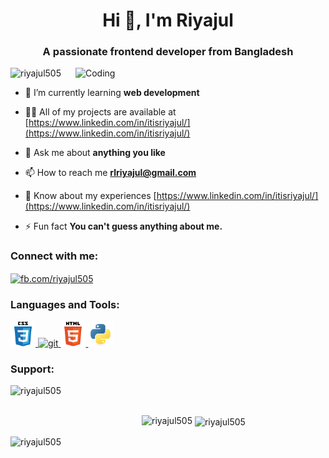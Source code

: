 <h1 align="center">Hi 👋, I'm Riyajul</h1>
<h3 align="center">A passionate frontend developer from Bangladesh</h3>
<img align="right" alt="Coding" width="400" src="https://upload.wikimedia.org/wikipedia/commons/4/48/Blocked_dinosaur.png">

<p align="left"> <img src="https://komarev.com/ghpvc/?username=riyajul505&label=Profile%20views&color=0e75b6&style=flat" alt="riyajul505" /> </p>

- 🌱 I’m currently learning **web development**

- 👨‍💻 All of my projects are available at [https://www.linkedin.com/in/itisriyajul/](https://www.linkedin.com/in/itisriyajul/)

- 💬 Ask me about **anything you like**

- 📫 How to reach me **rlriyajul@gmail.com**

- 📄 Know about my experiences [https://www.linkedin.com/in/itisriyajul/](https://www.linkedin.com/in/itisriyajul/)

- ⚡ Fun fact **You can't guess anything about me.**

<h3 align="left">Connect with me:</h3>
<p align="left">
<a href="https://fb.com/fb.com/riyajul505" target="blank"><img align="center" src="https://raw.githubusercontent.com/rahuldkjain/github-profile-readme-generator/master/src/images/icons/Social/facebook.svg" alt="fb.com/riyajul505" height="30" width="40" /></a>
</p>

<h3 align="left">Languages and Tools:</h3>
<p align="left"> <a href="https://www.w3schools.com/css/" target="_blank" rel="noreferrer"> <img src="https://raw.githubusercontent.com/devicons/devicon/master/icons/css3/css3-original-wordmark.svg" alt="css3" width="40" height="40"/> </a> <a href="https://git-scm.com/" target="_blank" rel="noreferrer"> <img src="https://www.vectorlogo.zone/logos/git-scm/git-scm-icon.svg" alt="git" width="40" height="40"/> </a> <a href="https://www.w3.org/html/" target="_blank" rel="noreferrer"> <img src="https://raw.githubusercontent.com/devicons/devicon/master/icons/html5/html5-original-wordmark.svg" alt="html5" width="40" height="40"/> </a> <a href="https://www.python.org" target="_blank" rel="noreferrer"> <img src="https://raw.githubusercontent.com/devicons/devicon/master/icons/python/python-original.svg" alt="python" width="40" height="40"/> </a> </p>

<h3 align="left">Support:</h3>
<p><a href="https://www.buymeacoffee.com/riyajul505"> <img align="left" src="https://cdn.buymeacoffee.com/buttons/v2/default-yellow.png" height="50" width="210" alt="riyajul505" /></a></p><br><br>

<p><img align="left" src="https://github-readme-stats.vercel.app/api/top-langs?username=riyajul505&show_icons=true&locale=en&layout=compact" alt="riyajul505" /></p>

<p>&nbsp;<img align="center" src="https://github-readme-stats.vercel.app/api?username=riyajul505&show_icons=true&locale=en" alt="riyajul505" /></p>

<p><img align="center" src="https://github-readme-streak-stats.herokuapp.com/?user=riyajul505&" alt="riyajul505" /></p>
